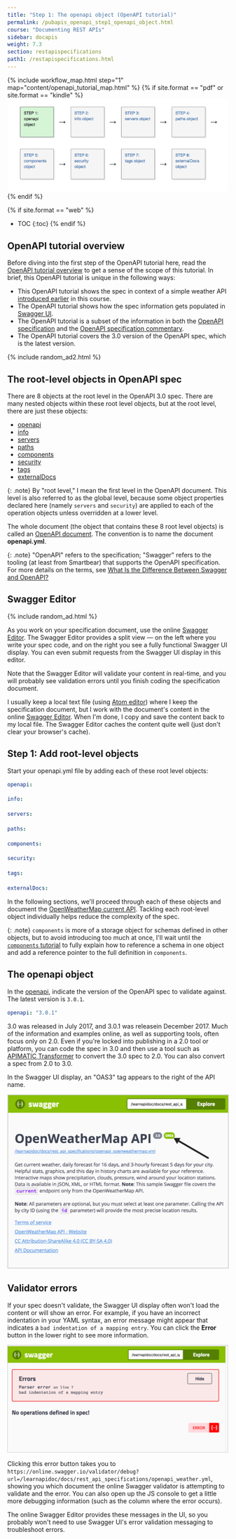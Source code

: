 ```yaml
---
title: "Step 1: The openapi object (OpenAPI tutorial)"
permalink: /pubapis_openapi_step1_openapi_object.html
course: "Documenting REST APIs"
sidebar: docapis
weight: 7.3
section: restapispecifications
path1: /restapispecifications.html
---
```


{% include workflow_map.html step="1" map="content/openapi_tutorial_map.html"  %}
{% if site.format == "pdf" or site.format == "kindle" %}
<img src="images/openapistep1.png"/>
{% endif %}

{% if site.format == "web" %}
* TOC
{:toc}
{% endif %}

## OpenAPI tutorial overview

Before diving into the first step of the OpenAPI tutorial here, read the [OpenAPI tutorial overview](pubapis_openapi_tutorial_overview.html) to get a sense of the scope of this tutorial. In brief, this OpenAPI tutorial is unique in the following ways:

* This OpenAPI tutorial shows the spec in context of a simple weather API [introduced earlier](docapis_scenario_for_using_weather_api.html) in this course.
* The OpenAPI tutorial shows how the spec information gets populated in [Swagger UI](https://github.com/swagger-api/swagger-ui).
* The OpenAPI tutorial is a subset of the information in both the [OpenAPI specification](https://github.com/OAI/OpenAPI-Specification) and the [OpenAPI specification commentary](https://swagger.io/docs/specification/about/).
* The OpenAPI tutorial covers the 3.0 version of the OpenAPI spec, which is the latest version.

{% include random_ad2.html %}

## The root-level objects in OpenAPI spec

There are 8 objects at the root level in the OpenAPI 3.0 spec. There are many nested objects within these root level objects, but at the root level, there are just these objects:

* [openapi](https://github.com/OAI/OpenAPI-Specification/blob/master/versions/3.0.1.md#oasObject  )
* [info](https://github.com/OAI/OpenAPI-Specification/blob/master/versions/3.0.1.md#infoObject)
* [servers](https://github.com/OAI/OpenAPI-Specification/blob/master/versions/3.0.1.md#serverObject)
* [paths](https://github.com/OAI/OpenAPI-Specification/blob/master/versions/3.0.1.md#pathsObject)
* [components](https://github.com/OAI/OpenAPI-Specification/blob/master/versions/3.0.1.md#componentsObject)
* [security](https://github.com/OAI/OpenAPI-Specification/blob/master/versions/3.0.1.md#securityRequirementObject)
* [tags](https://github.com/OAI/OpenAPI-Specification/blob/master/versions/3.0.1.md#tagObject)
* [externalDocs](https://github.com/OAI/OpenAPI-Specification/blob/master/versions/3.0.1.md#externalDocumentationObject)

{: .note}
By "root level," I mean the first level in the OpenAPI document. This level is also referred to as the global level, because some object properties declared here (namely `servers` and `security`) are applied to each of the operation objects unless overridden at a lower level.

The whole document (the object that contains these 8 root level objects) is called an [OpenAPI document](https://github.com/OAI/OpenAPI-Specification/blob/master/versions/3.0.1.md#oasDocument). The convention is to name the document **openapi.yml**.

{: .note}
"OpenAPI" refers to the specification; "Swagger" refers to the tooling (at least from Smartbear) that supports the OpenAPI specification. For more details on the terms, see [What Is the Difference Between Swagger and OpenAPI?](https://blog.smartbear.com/open-source/what-is-the-difference-between-swagger-and-openapi/)

## Swagger Editor

{% include random_ad.html %}

As you work on your specification document, use the online [Swagger Editor](https://swagger.io/swagger-editor/). The Swagger Editor provides a split view &mdash; on the left where you write your spec code, and on the right you see a fully functional Swagger UI display. You can even submit requests from the Swagger UI display in this editor.

Note that the Swagger Editor will validate your content in real-time, and you will probably see validation errors until you finish coding the specification document.

I usually keep a local text file (using [Atom editor](https://atom.io/)) where I keep the specification document, but I work with the document's content in the online [Swagger Editor](https://swagger.io/swagger-editor/). When I'm done, I copy and save the content back to my local file. The Swagger Editor caches the content quite well (just don't clear your browser's cache).

## Step 1: Add root-level objects

Start your openapi.yml file by adding each of these root level objects:

```yaml
openapi:

info:

servers:

paths:

components:

security:

tags:

externalDocs:
```

In the following sections, we'll proceed through each of these objects and document the [OpenWeatherMap current API](https://openweathermap.org/current). Tackling each root-level object individually helps reduce the complexity of the spec.

{: .note}
`components` is more of a storage object for schemas defined in other objects, but to avoid introducing too much at once, I'll wait until the [`components` tutorial](pubapis_openapi_step5_components_object.html) to fully explain how to reference a schema in one object and add a reference pointer to the full definition in `components`.

## The openapi object

In the [openapi](https://github.com/OAI/OpenAPI-Specification/blob/master/versions/3.0.1.md#oasObject), indicate the version of the OpenAPI spec to validate against. The latest version is `3.0.1`.

```yaml
openapi: "3.0.1"
```

3.0 was released in July 2017, and 3.0.1 was releasein December 2017. Much of the information and examples online, as well as supporting tools, often focus only on 2.0. Even if you're locked into publishing in a 2.0 tool or platform, you can code the spec in 3.0 and then use a tool such as [APIMATIC Transformer](https://apimatic.io/transformer) to convert the 3.0 spec to 2.0. You can also convert a spec from 2.0 to 3.0.

In the Swagger UI display, an "OAS3" tag appears to the right of the API name.

<a href="http://idratherbewriting.com/learnapidoc/assets/files/swagger/index.html" class="noExtIcon"><img src="images/openapitutorial_version.png" class="medium" style="border: 1px solid #dedede;"/></a>

## Validator errors

If your spec doesn't validate, the Swagger UI display often won't load the content or will show an error. For example, if you have an incorrect indentation in your YAML syntax, an error message might appear that indicates a `bad indentation of a mapping entry`. You can click the **Error** button in the lower right to see more information.

<img src="images/validation-erorrs.png" class="medium"/>

Clicking this error button takes you to `https://online.swagger.io/validator/debug?url=/learnapidoc/docs/rest_api_specifications/openapi_weather.yml`, showing you which document the online Swagger validator is attempting to validate and the error. You can also open up the JS console to get a little more debugging information (such as the column where the error occurs).

The online Swagger Editor provides these messages in the UI, so you probably won't need to use Swagger UI's error validation messaging to troubleshoot errors.
